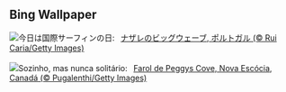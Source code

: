 ## Bing Wallpaper
![](https://www.bing.com/th?id=OHR.NazareWave_JA-JP0665828544_UHD.jpg&w=1000)今日は国際サーフィンの日:&nbsp;&ensp;[ナザレのビッグウェーブ, ポルトガル (© Rui Caria/Getty Images)](https://www.bing.com/th?id=OHR.NazareWave_JA-JP0665828544_UHD.jpg)
<br><br/>
![](https://www.bing.com/th?id=OHR.PeggysCove_PT-BR1473312250_UHD.jpg&w=1000)Sozinho, mas nunca solitário:&nbsp;&ensp;[Farol de Peggys Cove, Nova Escócia, Canadá (© Pugalenthi/Getty Images)](https://www.bing.com/th?id=OHR.PeggysCove_PT-BR1473312250_UHD.jpg)
<br><br/>
